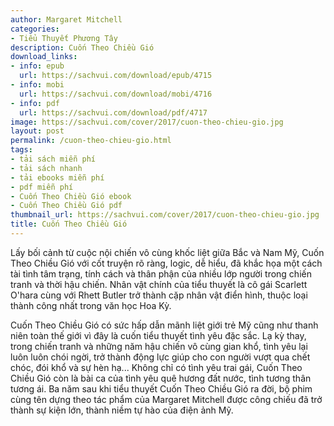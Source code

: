 ```yaml
---
author: Margaret Mitchell
categories:
- Tiểu Thuyết Phương Tây
description: Cuốn Theo Chiều Gió
download_links:
- info: epub
  url: https://sachvui.com/download/epub/4715
- info: mobi
  url: https://sachvui.com/download/mobi/4716
- info: pdf
  url: https://sachvui.com/download/pdf/4717
image: https://sachvui.com/cover/2017/cuon-theo-chieu-gio.jpg
layout: post
permalink: /cuon-theo-chieu-gio.html
tags:
- tải sách miễn phí
- tải sách nhanh
- tải ebooks miễn phí
- pdf miễn phí
- Cuốn Theo Chiều Gió ebook
- Cuốn Theo Chiều Gió pdf
thumbnail_url: https://sachvui.com/cover/2017/cuon-theo-chieu-gio.jpg
title: Cuốn Theo Chiều Gió
---
```


 <div class="item-desc text-justify"> <p>Lấy bối cảnh từ cuộc nội chiến vô cùng khốc liệt giữa Bắc và Nam Mỹ, Cuốn Theo Chiều Gió với cốt truyện rõ ràng, logic, dễ hiểu, đã khắc họa một cách tài tình tâm trạng, tính cách và thân phận của nhiều lớp người trong chiến tranh và thời hậu chiến. Nhân vật chính của tiểu thuyết là cô gái Scarlett O'hara cùng với Rhett Butler trở thành cặp nhân vật điển hình, thuộc loại thành công nhất trong văn học Hoa Kỳ.</p><p>Cuốn Theo Chiều Gió có sức hấp dẫn mãnh liệt giới trẻ Mỹ cũng như thanh niên toàn thế giới vì đây là cuốn tiểu thuyết tình yêu đặc sắc. Lạ kỳ thay, trong chiến tranh và những năm hậu chiến vô cùng gian khổ, tình yêu lại luôn luôn chói ngời, trở thành động lực giúp cho con người vượt qua chết chóc, đói khổ và sự hèn hạ... Không chỉ có tình yêu trai gái, Cuốn Theo Chiều Gió còn là bài ca của tình yêu quê hương đất nước, tình tương thân tương ái. Ba năm sau khi tiểu thuyết Cuốn Theo Chiều Gió ra đời, bộ phim cùng tên dựng theo tác phẩm của Margaret Mitchell được công chiếu đã trở thành sự kiện lớn, thành niềm tự hào của điện ảnh Mỹ.</p> </div>